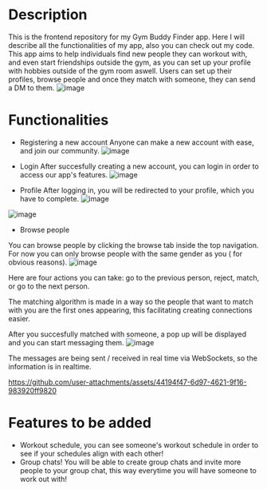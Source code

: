 # Description
This is the frontend repository for my Gym Buddy Finder app. Here I will describe all the functionalities of my app, also you can check out my code.
This app aims to help individuals find new people they can workout with, and even start friendships outside the gym, as you can set up your profile with hobbies outside of the gym room aswell.
Users can set up their profiles, browse people and once they match with someone, they can send a DM to them.
![image](https://github.com/user-attachments/assets/6cad67f9-2af9-4b41-88d9-6fc61cb08bca)


# Functionalities

* Registering a new account
  Anyone can make a new account with ease, and join our community.
  ![image](https://github.com/user-attachments/assets/ad7061b1-b968-428a-9e07-0fa91449318c)

* Login
  After succesfully creating a new account, you can login in order to access our app's features.
  ![image](https://github.com/user-attachments/assets/f168a1ac-aac4-415c-928d-5a26bf20d6d1)

* Profile
  After logging in, you will be redirected to your profile, which you have to complete.
  ![image](https://github.com/user-attachments/assets/38745c35-005c-4366-bf64-38d09e0a53f9)

![image](https://github.com/user-attachments/assets/4c6503d8-ed54-44df-868f-e5ccab066abb)

* Browse people

 You can browse people by clicking the browse tab inside the top navigation. For now you can only browse people with the same gender as you ( for obvious reasons).
 ![image](https://github.com/user-attachments/assets/e40a6682-4730-457e-9453-a944f2488c25)

Here are four actions you can take: go to the previous person, reject, match, or go to the next person.

The matching algorithm is made in a way so the people that want to match with you are the first ones appearing, this facilitating creating connections easier.

After you succesfully matched with someone, a pop up will be displayed and you can start messaging them.
![image](https://github.com/user-attachments/assets/1fa72fdf-4e22-46a2-bafc-c7529659958f)

The messages are being sent / received in real time via WebSockets, so the information is in realtime.


https://github.com/user-attachments/assets/44194f47-6d97-4621-9f16-983920ff9820



# Features to be added
* Workout schedule, you can see someone's workout schedule in order to see if your schedules align with each other!
* Group chats! You will be able to create group chats and invite more people to your group chat, this way everytime you will have someone to work out with!
